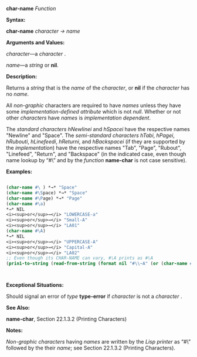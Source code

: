 **char-name** *Function* 



**Syntax:** 



**char-name** *character → name* 



**Arguments and Values:** 



*character*—a *character* . 



*name*—a *string* or **nil**. 



**Description:** 



Returns a *string* that is the *name* of the *character*, or **nil** if the *character* has no *name*. 



All *non-graphic* characters are required to have *names* unless they have some *implementation-defined attribute* which is not *null*. Whether or not other *characters* have *names* is *implementation dependent*. 



The *standard characters hNewlinei* and *hSpacei* have the respective names "Newline" and "Space". The *semi-standard characters hTabi*, *hPagei*, *hRubouti*, *hLinefeedi*, *hReturni*, and *hBackspacei* (if they are supported by the *implementation*) have the respective names "Tab", "Page", "Rubout", "Linefeed", "Return", and "Backspace" (in the indicated case, even though name lookup by “#\” and by the *function* **name-char** is not case sensitive). 



**Examples:**
```lisp

(char-name #\ ) *→* "Space" 
(char-name #\Space) *→* "Space" 
(char-name #\Page) *→* "Page" 
(char-name #\a) 
*→* NIL 
<i><sup>or</sup>→</i> "LOWERCASE-a" 
<i><sup>or</sup>→</i> "Small-A" 
<i><sup>or</sup>→</i> "LA01" 
(char-name #\A) 
*→* NIL 
<i><sup>or</sup>→</i> "UPPERCASE-A" 
<i><sup>or</sup>→</i> "Capital-A" 
<i><sup>or</sup>→</i> "LA02" 
;; Even though its CHAR-NAME can vary, #\A prints as #\A 
(prin1-to-string (read-from-string (format nil "#\\~A" (or (char-name #\A) "A")))) *→* "#\\A" 




```
**Exceptional Situations:** 



Should signal an error of *type* **type-error** if *character* is not a *character* . 



**See Also:** 



**name-char**, Section 22.1.3.2 (Printing Characters) 



**Notes:** 



*Non-graphic characters* having *names* are written by the *Lisp printer* as “#\” followed by the their *name*; see Section 22.1.3.2 (Printing Characters). 



